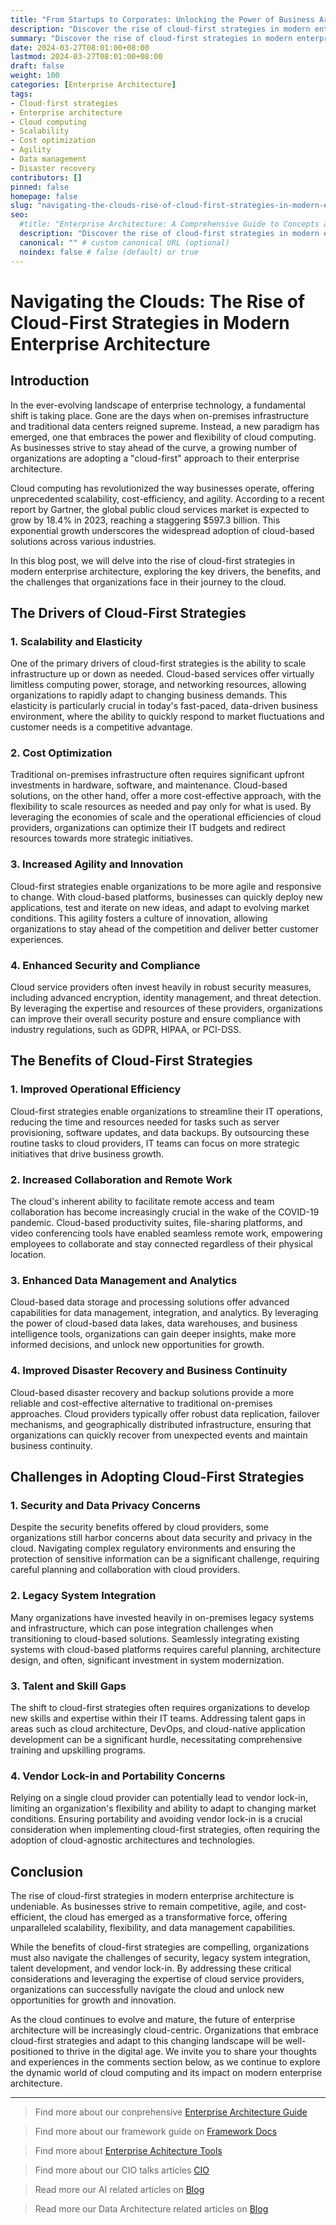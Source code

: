 ```yaml
---
title: "From Startups to Corporates: Unlocking the Power of Business Architecture"
description: "Discover the rise of cloud-first strategies in modern enterprise architecture, exploring the key drivers, benefits, and challenges of adopting a cloud-centric approach. Learn how cloud computing is revolutionizing business operations, offering scalability, cost-optimization, and enhanced innovation."
summary: "Discover the rise of cloud-first strategies in modern enterprise architecture, exploring the key drivers, benefits, and challenges of adopting a cloud-centric approach. Learn how cloud computing is revolutionizing business operations, offering scalability, cost-optimization, and enhanced innovation."
date: 2024-03-27T08:01:00+08:00
lastmod: 2024-03-27T08:01:00+08:00
draft: false
weight: 100
categories: [Enterprise Architecture]
tags: 
- Cloud-first strategies
- Enterprise architecture
- Cloud computing
- Scalability
- Cost optimization
- Agility
- Data management
- Disaster recovery
contributors: []
pinned: false
homepage: false
slug: "navigating-the-clouds-rise-of-cloud-first-strategies-in-modern-enterprise-architecture"
seo:
  #title: "Enterprise Architecture: A Comprehensive Guide to Concepts and Industry Practices" # custom title (optional)
  description: "Discover the rise of cloud-first strategies in modern enterprise architecture, exploring the key drivers, benefits, and challenges of adopting a cloud-centric approach. Learn how cloud computing is revolutionizing business operations, offering scalability, cost-optimization, and enhanced innovation." # custom description (recommended)
  canonical: "" # custom canonical URL (optional)
  noindex: false # false (default) or true
---
```


# Navigating the Clouds: The Rise of Cloud-First Strategies in Modern Enterprise Architecture

## Introduction

In the ever-evolving landscape of enterprise technology, a fundamental shift is taking place. Gone are the days when on-premises infrastructure and traditional data centers reigned supreme. Instead, a new paradigm has emerged, one that embraces the power and flexibility of cloud computing. As businesses strive to stay ahead of the curve, a growing number of organizations are adopting a "cloud-first" approach to their enterprise architecture.

Cloud computing has revolutionized the way businesses operate, offering unprecedented scalability, cost-efficiency, and agility. According to a recent report by Gartner, the global public cloud services market is expected to grow by 18.4% in 2023, reaching a staggering $597.3 billion. This exponential growth underscores the widespread adoption of cloud-based solutions across various industries.

In this blog post, we will delve into the rise of cloud-first strategies in modern enterprise architecture, exploring the key drivers, the benefits, and the challenges that organizations face in their journey to the cloud.

## The Drivers of Cloud-First Strategies

### 1. Scalability and Elasticity
One of the primary drivers of cloud-first strategies is the ability to scale infrastructure up or down as needed. Cloud-based services offer virtually limitless computing power, storage, and networking resources, allowing organizations to rapidly adapt to changing business demands. This elasticity is particularly crucial in today's fast-paced, data-driven business environment, where the ability to quickly respond to market fluctuations and customer needs is a competitive advantage.

### 2. Cost Optimization
Traditional on-premises infrastructure often requires significant upfront investments in hardware, software, and maintenance. Cloud-based solutions, on the other hand, offer a more cost-effective approach, with the flexibility to scale resources as needed and pay only for what is used. By leveraging the economies of scale and the operational efficiencies of cloud providers, organizations can optimize their IT budgets and redirect resources towards more strategic initiatives.

### 3. Increased Agility and Innovation
Cloud-first strategies enable organizations to be more agile and responsive to change. With cloud-based platforms, businesses can quickly deploy new applications, test and iterate on new ideas, and adapt to evolving market conditions. This agility fosters a culture of innovation, allowing organizations to stay ahead of the competition and deliver better customer experiences.

### 4. Enhanced Security and Compliance
Cloud service providers often invest heavily in robust security measures, including advanced encryption, identity management, and threat detection. By leveraging the expertise and resources of these providers, organizations can improve their overall security posture and ensure compliance with industry regulations, such as GDPR, HIPAA, or PCI-DSS.

## The Benefits of Cloud-First Strategies

### 1. Improved Operational Efficiency
Cloud-first strategies enable organizations to streamline their IT operations, reducing the time and resources needed for tasks such as server provisioning, software updates, and data backups. By outsourcing these routine tasks to cloud providers, IT teams can focus on more strategic initiatives that drive business growth.

### 2. Increased Collaboration and Remote Work
The cloud's inherent ability to facilitate remote access and team collaboration has become increasingly crucial in the wake of the COVID-19 pandemic. Cloud-based productivity suites, file-sharing platforms, and video conferencing tools have enabled seamless remote work, empowering employees to collaborate and stay connected regardless of their physical location.

### 3. Enhanced Data Management and Analytics
Cloud-based data storage and processing solutions offer advanced capabilities for data management, integration, and analytics. By leveraging the power of cloud-based data lakes, data warehouses, and business intelligence tools, organizations can gain deeper insights, make more informed decisions, and unlock new opportunities for growth.

### 4. Improved Disaster Recovery and Business Continuity
Cloud-based disaster recovery and backup solutions provide a more reliable and cost-effective alternative to traditional on-premises approaches. Cloud providers typically offer robust data replication, failover mechanisms, and geographically distributed infrastructure, ensuring that organizations can quickly recover from unexpected events and maintain business continuity.

## Challenges in Adopting Cloud-First Strategies

### 1. Security and Data Privacy Concerns
Despite the security benefits offered by cloud providers, some organizations still harbor concerns about data security and privacy in the cloud. Navigating complex regulatory environments and ensuring the protection of sensitive information can be a significant challenge, requiring careful planning and collaboration with cloud providers.

### 2. Legacy System Integration
Many organizations have invested heavily in on-premises legacy systems and infrastructure, which can pose integration challenges when transitioning to cloud-based solutions. Seamlessly integrating existing systems with cloud-based platforms requires careful planning, architecture design, and often, significant investment in system modernization.

### 3. Talent and Skill Gaps
The shift to cloud-first strategies often requires organizations to develop new skills and expertise within their IT teams. Addressing talent gaps in areas such as cloud architecture, DevOps, and cloud-native application development can be a significant hurdle, necessitating comprehensive training and upskilling programs.

### 4. Vendor Lock-in and Portability Concerns
Relying on a single cloud provider can potentially lead to vendor lock-in, limiting an organization's flexibility and ability to adapt to changing market conditions. Ensuring portability and avoiding vendor lock-in is a crucial consideration when implementing cloud-first strategies, often requiring the adoption of cloud-agnostic architectures and technologies.

## Conclusion

The rise of cloud-first strategies in modern enterprise architecture is undeniable. As businesses strive to remain competitive, agile, and cost-efficient, the cloud has emerged as a transformative force, offering unparalleled scalability, flexibility, and data management capabilities.

While the benefits of cloud-first strategies are compelling, organizations must also navigate the challenges of security, legacy system integration, talent development, and vendor lock-in. By addressing these critical considerations and leveraging the expertise of cloud service providers, organizations can successfully navigate the cloud and unlock new opportunities for growth and innovation.

As the cloud continues to evolve and mature, the future of enterprise architecture will be increasingly cloud-centric. Organizations that embrace cloud-first strategies and adapt to this changing landscape will be well-positioned to thrive in the digital age. We invite you to share your thoughts and experiences in the comments section below, as we continue to explore the dynamic world of cloud computing and its impact on modern enterprise architecture.

---

> Find more about our conprehensive [Enterprise Architecture Guide](/docs/ultimate-guides/chapter-1.1-introduction-of-enterprise-architecture/)

> Find more about our framework guide on [Framework Docs](/docs/frameworks/)

> Find more about [Enterprise Achitecture Tools](/docs/software-tools/)

> Find more about our CIO talks articles [CIO](/tags/cio/)

> Read more our AI related articles on [Blog](/tags/artificial-intelligence/)

> Read more our Data Architecture related articles on [Blog](/tags/data-architecture/)
